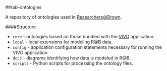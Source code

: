 
##rab-ontologies

A repository of ontologies used in [Researchers@Brown](https://vivo.brown.edu/).

####Structure

* `core` - ontologies based on those bundled with the [VIVO](http://vivoweb.org) application.
* `local` - local extensions for modeling R@B data.
* `config` - application configuration statements necessary for running the VIVO application.
* `docs` - diagrams identifying how data is modeled in R@B.
* `scripts` - Python scripts for processing the ontology files.




